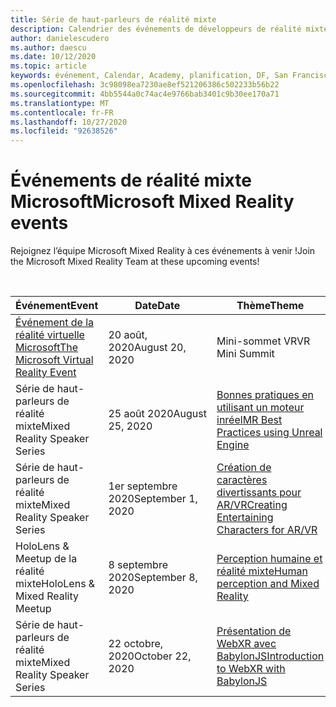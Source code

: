 ```yaml
---
title: Série de haut-parleurs de réalité mixte
description: Calendrier des événements de développeurs de réalité mixte au niveau du réacteur à San Francisco.
author: danielescudero
ms.author: daescu
ms.date: 10/12/2020
ms.topic: article
keywords: événement, Calendar, Academy, planification, DF, San Francisco, réacteur
ms.openlocfilehash: 3c98098ea7230ae8ef521206386c502233b56b22
ms.sourcegitcommit: 4bb5544a0c74ac4e9766bab3401c9b30ee170a71
ms.translationtype: MT
ms.contentlocale: fr-FR
ms.lasthandoff: 10/27/2020
ms.locfileid: "92638526"
---
```

# <a name="microsoft-mixed-reality-events"></a><span data-ttu-id="0d23b-104">Événements de réalité mixte Microsoft</span><span class="sxs-lookup"><span data-stu-id="0d23b-104">Microsoft Mixed Reality events</span></span>

<span data-ttu-id="0d23b-105">Rejoignez l’équipe Microsoft Mixed Reality à ces événements à venir !</span><span class="sxs-lookup"><span data-stu-id="0d23b-105">Join the Microsoft Mixed Reality Team at these upcoming events!</span></span>

<br>

|<span data-ttu-id="0d23b-106">Événement</span><span class="sxs-lookup"><span data-stu-id="0d23b-106">Event</span></span>|<span data-ttu-id="0d23b-107">Date</span><span class="sxs-lookup"><span data-stu-id="0d23b-107">Date</span></span>|<span data-ttu-id="0d23b-108">Thème</span><span class="sxs-lookup"><span data-stu-id="0d23b-108">Theme</span></span>|
|-------------|-------------|-----|
| [<span data-ttu-id="0d23b-109">Événement de la réalité virtuelle Microsoft</span><span class="sxs-lookup"><span data-stu-id="0d23b-109">The Microsoft Virtual Reality Event</span></span>](https://www.meetup.com/hololens-mr/events/272364822/)|<span data-ttu-id="0d23b-110">20 août, 2020</span><span class="sxs-lookup"><span data-stu-id="0d23b-110">August 20, 2020</span></span>|<span data-ttu-id="0d23b-111">Mini-sommet VR</span><span class="sxs-lookup"><span data-stu-id="0d23b-111">VR Mini Summit</span></span>|
| <span data-ttu-id="0d23b-112">Série de haut-parleurs de réalité mixte</span><span class="sxs-lookup"><span data-stu-id="0d23b-112">Mixed Reality Speaker Series</span></span>|<span data-ttu-id="0d23b-113">25 août 2020</span><span class="sxs-lookup"><span data-stu-id="0d23b-113">August 25, 2020</span></span>|[<span data-ttu-id="0d23b-114">Bonnes pratiques en utilisant un moteur inréel</span><span class="sxs-lookup"><span data-stu-id="0d23b-114">MR Best Practices using Unreal Engine</span></span>](https://channel9.msdn.com/Shows/Docs-Mixed-Reality/Tips-and-Best-Practices-for-using-UE4-in-MR)|
| <span data-ttu-id="0d23b-115">Série de haut-parleurs de réalité mixte</span><span class="sxs-lookup"><span data-stu-id="0d23b-115">Mixed Reality Speaker Series</span></span>|<span data-ttu-id="0d23b-116">1er septembre 2020</span><span class="sxs-lookup"><span data-stu-id="0d23b-116">September 1, 2020</span></span>|[<span data-ttu-id="0d23b-117">Création de caractères divertissants pour AR/VR</span><span class="sxs-lookup"><span data-stu-id="0d23b-117">Creating Entertaining Characters for AR/VR</span></span>](https://channel9.msdn.com/Shows/Docs-Mixed-Reality/Creating-Entertaining-Characters-for-Mixed-Reality)|
| <span data-ttu-id="0d23b-118">HoloLens & Meetup de la réalité mixte</span><span class="sxs-lookup"><span data-stu-id="0d23b-118">HoloLens & Mixed Reality Meetup</span></span>|<span data-ttu-id="0d23b-119">8 septembre 2020</span><span class="sxs-lookup"><span data-stu-id="0d23b-119">September 8, 2020</span></span>|[<span data-ttu-id="0d23b-120">Perception humaine et réalité mixte</span><span class="sxs-lookup"><span data-stu-id="0d23b-120">Human perception and Mixed Reality</span></span>](https://channel9.msdn.com/Shows/Docs-Mixed-Reality/Human-Perception-and-Mixed-Reality)|
| <span data-ttu-id="0d23b-121">Série de haut-parleurs de réalité mixte</span><span class="sxs-lookup"><span data-stu-id="0d23b-121">Mixed Reality Speaker Series</span></span>|<span data-ttu-id="0d23b-122">22 octobre, 2020</span><span class="sxs-lookup"><span data-stu-id="0d23b-122">October 22, 2020</span></span>|[<span data-ttu-id="0d23b-123">Présentation de WebXR avec BabylonJS</span><span class="sxs-lookup"><span data-stu-id="0d23b-123">Introduction to WebXR with BabylonJS</span></span>](https://channel9.msdn.com/Shows/Docs-Mixed-Reality/Adding-Augmented-Reality-to-your-Typescript-Project)|


